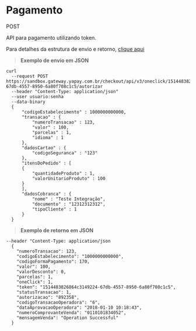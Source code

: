 # Pagamento

<span class="post">POST</span>

API para pagamento utilizando token.

Para detalhes da estrutura de envio e retorno, [clique aqui](tabela-oneclick.md?id=pagamento-oneclick)

> **Exemplo de envio em JSON**

```curl
curl
  --request POST https://sandbox.gateway.yapay.com.br/checkout/api/v3/oneclick/1514483826864c3149224-67db-4557-8950-6a80f708c1c5/autorizar
  --header "Content-Type: application/json"
  --user usuario:senha
  --data-binary
  {
      "codigoEstabelecimento" : 1000000000000,
      "transacao" : {
          "numeroTransacao" : 123,
          "valor" : 100,
          "parcelas" : 1,
          "idioma" : 1
      },
      "dadosCartao" : {
          "codigoSeguranca" : "123"
      },
      "itensDoPedido" : [
      {
          "quantidadeProduto" : 1,
          "valorUnitarioProduto" : 100
      }
      ],
      "dadosCobranca" : {
          "nome" : "Teste Integração",
          "documento" : "12312312312",
          "tipoCliente" : 1
      }
  }
```

> **Exemplo de retorno em JSON**

```curl
--header "Content-Type: application/json
  {
    "numeroTransacao": 123,
    "codigoEstabelecimento": "1000000000000",
    "codigoFormaPagamento": 170,
    "valor": 100,
    "valorDesconto": 0,
    "parcelas": 1,
    "oneClick": 1,
    "token": "1514483826864c3149224-67db-4557-8950-6a80f708c1c5",
    "statusTransacao": 1,
    "autorizacao": "892358",
    "codigoTransacaoOperadora": "6",
    "dataAprovacaoOperadora": "2018-01-10 10:18:43",
    "numeroComprovanteVenda": "0110101834052",
    "mensagemVenda": "Operation Successful"
  }
```
